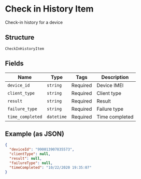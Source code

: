 
# Check in History Item

Check-in history for a device

## Structure

`CheckInHistoryItem`

## Fields

| Name | Type | Tags | Description |
|  --- | --- | --- | --- |
| `device_id` | `string` | Required | Device IMEI |
| `client_type` | `string` | Required | Client type |
| `result` | `string` | Required | Result |
| `failure_type` | `string` | Required | Failure type |
| `time_completed` | `datetime` | Required | Time completed |

## Example (as JSON)

```json
{
  "deviceId": "990013907835573",
  "clientType": null,
  "result": null,
  "failureType": null,
  "timeCompleted": "10/22/2020 19:35:07"
}
```

